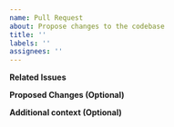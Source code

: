 ```yaml
---
name: Pull Request
about: Propose changes to the codebase
title: ''
labels: ''
assignees: ''
---
```


**Related Issues**

<!-- Include a reference to any related issues. For example, "Closes #123" or "Fixes #123". -->

**Proposed Changes (Optional)**

<!-- Describe the changes proposed in this pull request. Include context and any relevant details about why these changes were made. -->

**Additional context (Optional)**

<!-- Add any other context or information about the pull request here. -->
